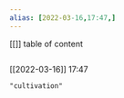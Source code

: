 ```yaml
---
alias: [2022-03-16,17:47,]
---
```

[[]]
table of content
```toc
```

[[2022-03-16]] 17:47

```query
"cultivation"
```